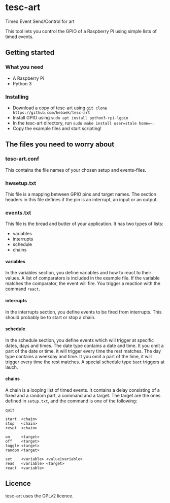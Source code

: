 # tesc-art
Timed Event Send/Control for art

This tool lets you control the GPIO of a Raspberry Pi using simple lists of timed events.

## Getting started

### What you need
* A Raspberry Pi
* Python 3

### Installing
* Download a copy of tesc-art using `git clone https://github.com/hebaek/tesc-art`
* Install GPIO using `sudo apt install python3-rpi-lgpio`
* In the tesc-art directory, run `sudo make install user=stale home=~`.
* Copy the example files and start scripting!


## The files you need to worry about

### tesc-art.conf
This contains the file names of your chosen setup and events-files.

### hwsetup.txt
This file is a mapping between GPIO pins and target names.
The section headers in this file defines if the pin is an interrupt, an input or an output.

### events.txt
This file is the bread and butter of your application. It has two types of lists:
* variables
* interrupts
* schedule
* chains

#### variables
In the variables section, you define variables and how to react to their values.
A list of comparators is included in the example file.
If the variable matches the comparator, the event will fire.
You trigger a reaction with the command `react`.

#### interrupts
In the interrupts section, you define events to be fired from interrupts. This should probably be to start or stop a chain.

#### schedule
In the schedule section, you define events which will trigger at specific dates, days and times.
The date type contains a date and time. It you omit a part of the date or time, it will trigger every time the rest matches.
The day type contains a weekday and time. It you omit a part of the time, it will trigger every time the rest matches.
A special schedule type `boot` triggers at lauch.

#### chains
A chain is a looping list of timed events. It contains a delay consisting of a fixed and a random part, a command and a target.
The target are the ones defined in `setup.txt`, and the command is one of the following:
```
quit

start  <chain>
stop   <chain>
reset  <chain>

on     <target>
off    <target>
toggle <target>
random <target>

set    <variable> <value|variable>
read   <variable> <target>
react  <variable>
```


## Licence
tesc-art uses the GPLv2 licence.
